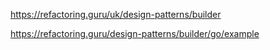 https://refactoring.guru/uk/design-patterns/builder

https://refactoring.guru/design-patterns/builder/go/example
